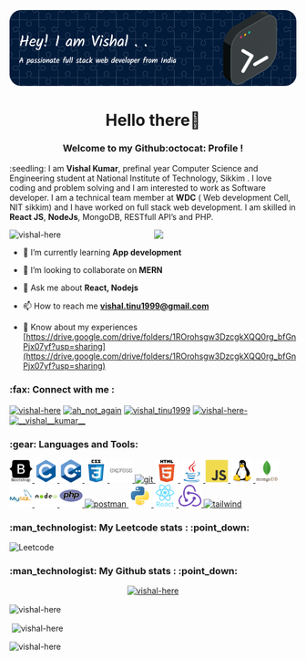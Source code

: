 ![logo](https://github.com/vishal-here/vishal-here/blob/main/github-header-image%20(1).png)
<h1 align="center">Hello there👋</h1>

<h3 align="center">  Welcome to my Github:octocat: Profile !</h3>

<p> :seedling: I am <b>Vishal Kumar</b>, prefinal year Computer Science and Engineering student at National Institute of Technology, Sikkim . I love coding and problem solving and I am interested to work as Software developer. I am a technical team member at <b>WDC</b> ( Web development Cell, NIT sikkim) and I have worked on full stack web development. I am skilled in <b>React JS</b>, <b>NodeJs</b>, MongoDB, RESTfull API’s and  PHP. </p>

<img align="right" width="250" src="https://camo.githubusercontent.com/8bf6f6d78abc81fcf9c49f10649423e73ea44bc248e83aaae8759d401c829a84/68747470733a2f2f70687973696373677572756b756c2e66696c65732e776f726470726573732e636f6d2f323031392f30322f6368617261637465722d312e676966">

<p align="left"> <img src="https://komarev.com/ghpvc/?username=vishal-here&label=Profile%20views&color=0e75b6&style=flat" alt="vishal-here" /> </p>

- 🌱 I’m currently learning **App development**

- 👯 I’m looking to collaborate on **MERN**

- 💬 Ask me about **React, Nodejs**

- 📫 How to reach me **vishal.tinu1999@gmail.com**

- 📄 Know about my experiences [https://drive.google.com/drive/folders/1ROrohsgw3DzcgkXQQ0rg_bfGnPjx07yf?usp=sharing](https://drive.google.com/drive/folders/1ROrohsgw3DzcgkXQQ0rg_bfGnPjx07yf?usp=sharing)

<h3 align="left">:fax: Connect with me :</h3>
<p align="left">
<a href="https://linkedin.com/in/vishal-here" target="blank"><img align="center" src="https://raw.githubusercontent.com/rahuldkjain/github-profile-readme-generator/master/src/images/icons/Social/linked-in-alt.svg" alt="vishal-here" height="30" width="40" /></a>
<a href="https://www.codechef.com/users/ah_not_again" target="blank"><img align="center" src="https://cdn.jsdelivr.net/npm/simple-icons@3.1.0/icons/codechef.svg" alt="ah_not_again" height="30" width="40" /></a>
<a href="https://www.hackerrank.com/vishal_tinu1999" target="blank"><img align="center" src="https://raw.githubusercontent.com/rahuldkjain/github-profile-readme-generator/master/src/images/icons/Social/hackerrank.svg" alt="vishal_tinu1999" height="30" width="40" /></a>
<a href="https://www.leetcode.com/vishal_here" target="blank"><img align="center" src="https://raw.githubusercontent.com/rahuldkjain/github-profile-readme-generator/master/src/images/icons/Social/leet-code.svg" alt="vishal-here-" height="30" width="40" /></a>
<a href="https://instagram.com/__vishal__kumar__" target="blank"><img align="center" src="https://raw.githubusercontent.com/rahuldkjain/github-profile-readme-generator/master/src/images/icons/Social/instagram.svg" alt="__vishal__kumar__" height="30" width="40" /></a>
</p>

<h3 align="left"> :gear: Languages and Tools:</h3>

<p align="left"> <a href="https://getbootstrap.com" target="_blank" rel="noreferrer"> <img src="https://raw.githubusercontent.com/devicons/devicon/master/icons/bootstrap/bootstrap-plain-wordmark.svg" alt="bootstrap" width="40" height="40"/> </a> <a href="https://www.cprogramming.com/" target="_blank" rel="noreferrer"> <img src="https://raw.githubusercontent.com/devicons/devicon/master/icons/c/c-original.svg" alt="c" width="40" height="40"/> </a> <a href="https://www.w3schools.com/cpp/" target="_blank" rel="noreferrer"> <img src="https://raw.githubusercontent.com/devicons/devicon/master/icons/cplusplus/cplusplus-original.svg" alt="cplusplus" width="40" height="40"/> </a> <a href="https://www.w3schools.com/css/" target="_blank" rel="noreferrer"> <img src="https://raw.githubusercontent.com/devicons/devicon/master/icons/css3/css3-original-wordmark.svg" alt="css3" width="40" height="40"/> </a> <a href="https://expressjs.com" target="_blank" rel="noreferrer"> <img src="https://raw.githubusercontent.com/devicons/devicon/master/icons/express/express-original-wordmark.svg" alt="express" width="40" height="40"/> </a> <a href="https://git-scm.com/" target="_blank" rel="noreferrer"> <img src="https://www.vectorlogo.zone/logos/git-scm/git-scm-icon.svg" alt="git" width="40" height="40"/> </a> <a href="https://www.w3.org/html/" target="_blank" rel="noreferrer"> <img src="https://raw.githubusercontent.com/devicons/devicon/master/icons/html5/html5-original-wordmark.svg" alt="html5" width="40" height="40"/> </a> <a href="https://www.java.com" target="_blank" rel="noreferrer"> <img src="https://raw.githubusercontent.com/devicons/devicon/master/icons/java/java-original.svg" alt="java" width="40" height="40"/> </a> <a href="https://developer.mozilla.org/en-US/docs/Web/JavaScript" target="_blank" rel="noreferrer"> <img src="https://raw.githubusercontent.com/devicons/devicon/master/icons/javascript/javascript-original.svg" alt="javascript" width="40" height="40"/> </a> <a href="https://www.linux.org/" target="_blank" rel="noreferrer"> <img src="https://raw.githubusercontent.com/devicons/devicon/master/icons/linux/linux-original.svg" alt="linux" width="40" height="40"/> </a> <a href="https://www.mongodb.com/" target="_blank" rel="noreferrer"> <img src="https://raw.githubusercontent.com/devicons/devicon/master/icons/mongodb/mongodb-original-wordmark.svg" alt="mongodb" width="40" height="40"/> </a> <a href="https://www.mysql.com/" target="_blank" rel="noreferrer"> <img src="https://raw.githubusercontent.com/devicons/devicon/master/icons/mysql/mysql-original-wordmark.svg" alt="mysql" width="40" height="40"/> </a> <a href="https://nodejs.org" target="_blank" rel="noreferrer"> <img src="https://raw.githubusercontent.com/devicons/devicon/master/icons/nodejs/nodejs-original-wordmark.svg" alt="nodejs" width="40" height="40"/> </a> <a href="https://www.php.net" target="_blank" rel="noreferrer"> <img src="https://raw.githubusercontent.com/devicons/devicon/master/icons/php/php-original.svg" alt="php" width="40" height="40"/> </a> <a href="https://postman.com" target="_blank" rel="noreferrer"> <img src="https://www.vectorlogo.zone/logos/getpostman/getpostman-icon.svg" alt="postman" width="40" height="40"/> </a> <a href="https://www.python.org" target="_blank" rel="noreferrer"> <img src="https://raw.githubusercontent.com/devicons/devicon/master/icons/python/python-original.svg" alt="python" width="40" height="40"/> </a> <a href="https://reactjs.org/" target="_blank" rel="noreferrer"> <img src="https://raw.githubusercontent.com/devicons/devicon/master/icons/react/react-original-wordmark.svg" alt="react" width="40" height="40"/> </a> <a href="https://redux.js.org" target="_blank" rel="noreferrer"> <img src="https://raw.githubusercontent.com/devicons/devicon/master/icons/redux/redux-original.svg" alt="redux" width="40" height="40"/> </a> <a href="https://tailwindcss.com/" target="_blank" rel="noreferrer"> <img src="https://www.vectorlogo.zone/logos/tailwindcss/tailwindcss-icon.svg" alt="tailwind" width="40" height="40"/> </a> </p>

<h3> :man_technologist: My Leetcode stats : :point_down: </h3>

![Leetcode](https://leetcard.jacoblin.cool/vishal_here?ext=activity)

<h3> :man_technologist: My Github stats : :point_down: </h3>

<p align="center"> <a href="https://github.com/ryo-ma/github-profile-trophy"><img src="https://github-profile-trophy.vercel.app/?username=vishal-here" alt="vishal-here" /></a> </p>

<p><img align="center" src="https://github-readme-stats.vercel.app/api/top-langs?username=vishal-here&show_icons=true&locale=en&layout=compact" alt="vishal-here" /></p>

<p>&nbsp;<img align="center" src="https://github-readme-stats.vercel.app/api?username=vishal-here&show_icons=true&locale=en" alt="vishal-here" /></p>

<p><img align="center" src="https://github-readme-streak-stats.herokuapp.com/?user=vishal-here&" alt="vishal-here" /></p>

